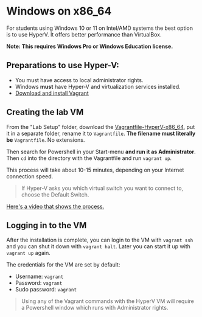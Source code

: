 # Windows on x86_64

For students using Windows 10 or 11 on Intel/AMD systems the best option is to use HyperV. It offers better performance than VirtualBox.

**Note: This requires Windows Pro or Windows Education license.**

## Preparations to use Hyper-V:

* You must have access to local administrator rights. 
* Windows **must** have Hyper-V and virtualization services installed.
* [Download and install Vagrant](https://developer.hashicorp.com/vagrant/downloads?product_intent=vagrant)

## Creating the lab VM 

From the "Lab Setup" folder, download the [Vagrantfile-HyperV-x86_64](https://github.com/unixerius/DSO/blob/readme-july/Lab%20setup/Vagrantfile-HyperV-x86_64), put it in a separate folder, rename it to `Vagrantfile`. **The filename must literally be** `Vagrantfile`. No extensions.

Then search for Powershell in your Start-menu **and run it as Administrator**. Then `cd` into the directory with the Vagrantfile and run `vagrant up`.

This process will take about 10-15 minutes, depending on your Internet connection speed.

> If Hyper-V asks you which virtual switch you want to connect to, choose the Default Switch.

[Here's a video that shows the process.](https://www.youtube.com/watch?v=DsEdfCggXlQ)

## Logging in to the VM

After the installation is complete, you can login to the VM with `vagrant ssh` and you can shut it down with `vagrant halt`. Later you can start it up with `vagrant up` again.

The credentials for the VM are set by default:

* Username: `vagrant`
* Password: `vagrant`
* Sudo password: `vagrant`

> Using any of the Vagrant commands with the HyperV VM will require a Powershell window which runs with Administrator rights.

